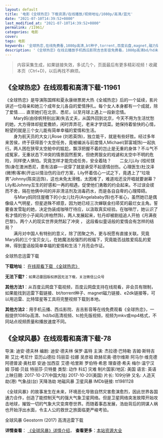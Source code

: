 ```yaml
---
layout: default
title: '电影《全球热恋》下载资源/在线播放/视频地址/1080p/高清/蓝光'
date: "2021-07-10T14:39:52+0800"
last_modified_at: "2021-07-10T14:39:52+0800"
permalink: /11961/
categories: 电影
cover:
tags: 电影
keywords: '全球热恋,在线免费看,1080p高清,bt种子,torrent,百度云盘,magnet,磁力链,迅雷下载资源'
description: '《全球热恋》在线云播放手机西瓜影院吉吉影音免费看，1080p高清bd/hd未删减完整版和tc抢先枪版，mkv/mp4格式，附带bt/torrent种子、magnet/磁力链、百度云盘、网盘资源迅雷下载链接'
---
```


>内容采集生成，如果链接失效，多试几个，页面最后有更多精彩视频！收藏本页（Ctrl+D)，以后再找不麻烦。


## 《全球热恋》在线观看和高清下载-11961

《全球热恋》是导演陈国辉和夏永康继票房大热《全城热恋》后的一个延续，影片讲述一位母亲和她三个成年女儿各自的爱情挣扎。每个女人本身都有一个成就，除了爱情…… 直至她们在北京、悉尼，以至月球上遇上一段新恋情。<br />　　Mary妈(由徐帆特别出演)失去丈夫，从国外回到北京，今天不用为生活忧愁的她，大方得体却挺爱撒娇，闲时弄弄花，老来才学烧菜。她保持着愉快的心情，盼望的就是三个女儿能有简单幸福的爱情和生活。<br />　　身为航天员的大女儿Rose (刘若英饰)，独立能干，就是有些好胜。经过多年来苦侯，终于获得首个太空任务，竟被编派与前度情人Michael(郭富城饰)一起执行。两人困在狭窄太空舱中的尴尬，飘浮把握不着的岂止是无重的身体？不斗气不成冤家，无重状态下冲突的情景固然惹笑，但绝男狠女的戏谑和太空中不明的危险，同样使人惧怕。究竟怎样才能完成任务，安全着陆？　　二女儿Lily (桂纶镁饰)身在澳洲悉尼，患有洁癖──说穿了就是承受不起感情创伤。心理医生(杜汶泽(微博)客串)开出以情治伤的治疗方案，Lily怀着信心一试之下，竟遇上了“垃圾男&rdquo;Johnny(陈奕迅饰)，这也未免太滑稽，太困难了，难道戏还没开唱就要谢幕？Lily和Johnny互生的好感和一再的相遇，促使他们勇敢的约会起来。不过误会锲而不舍，隔在他俩中间的并非清洁剂及消毒药水，而是各自自卑的心理障碍。<br />　　与Mary妈同住屋檐下的小女儿牡丹(Angelababy饰)也不省心，虽然她已是偶像级人气明星，但星途殊不顺意，因为她已经三次蝉联金扫帚奖的最烂女主角。誓要奋发雪耻的她，决定伪装成咖啡厅待应，以汲取真实经验。在咖啡厅，她认识了有才情的穷小子闻风(井柏然饰)，两人发展起来，牡丹却被剧组追人开拍《月满夜巴黎》。两个人的现实世界突然起了冲突 ， 这段看似童话般的爱情会有怎样的结局？<br />　　满月对中国人有特别的意义，除了团聚之外，更与祝愿有直接关联。究竟Mary妈的三个宝贝女儿，在她魔法般强烈的祝福下，究竟能否战胜爱捣乱的爱神，得到童话般简单幸福的爱情和生活？月亮会作证。


全球热恋迅雷下载

**下载地址**： [在线观看下载 《全球热恋》](https://www.993dy.com//vod-detail-id-20020.html) 


**无法下载?**：`如果迅雷因版权原因无法下载，关注微信公众号 `

**其他方法1**：从百度云网盘下载视频，百度云网盘支持在线观看，非会员有限制，如果能找到迅雷下载链接、bt/torrent种子、magnet磁力链接、e2dk链接等，可以用迅雷、比特彗星等工具将完整视频下载到本地。

**其他方法2**：用手机云播、西瓜影院、吉吉影音等在线免费观看《全球热恋》，一般提供1080p高清、hd/bd高清视频、tc抢先版视频，视频为mkv或mp4格式，不同站点视频质量和播放速度不同。


## 《全球风暴》在线观看和高清下载-78

导演: 迪安·德夫林 编剧: 迪安·德夫林 保罗·盖特 主演: 杰拉德·巴特勒 吉姆·斯特吉斯 艾比·考尼什 亚历山德拉·玛丽亚·拉娜 吴彦祖 欧赫尼奥·德尔维斯 阿马尔·维克德 阿德普波·奥杜耶 安迪·加西亚 艾德·哈里斯 罗伯特·希恩 理查德·希夫 梅尔·温宁汉姆 莎姬·贝兹 特丽莎·贝特曼 类型: 动作 科幻 灾难 制片国家/地区: 美国 语言: 英语 上映日期: 2017-10-27(中国大陆) 2017-10-20(美国) 片长: 109分钟 又名: 人造天劫(港) 气象战(台) 天降浩劫 地磁风暴 卫星风暴 IMDb链接: tt1981128

《全球风暴》的故事发生在未来，环境恶化导致自然灾害愈演愈烈，因此世界各国通力合作，创造了能控制天气的强大气象卫星网络。但是卫星网络突发故障开始攻击地球，摧毁一切的气象大灾变席卷世界。而随着事态发展，浩劫背后的阴谋人祸也开始浮出水面，令主人公的救世之旅面临更严峻考验。


全球风暴 Geostorm (2017) 高清迅雷下载

**详情查看**： [《全球风暴》详情介绍](/movie/78/)， **查看更多**：[本站资源大全](/movie/t/all/)

